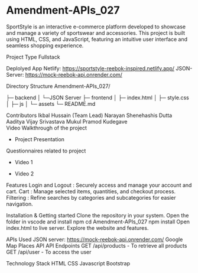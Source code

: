 # Amendment-APIs_027
SportStyle is an interactive e-commerce platform developed to showcase and manage a variety of sportswear and accessories. This project is built using HTML, CSS, and JavaScript, featuring an intuitive user interface and seamless shopping experience.

Project Type
Fullstack

Deplolyed App
Netlify: https://sportstyle-reebok-inspired.netlify.app/
JSON-Server: https://mock-reebok-api.onrender.com/

Directory Structure
Amendment-APIs_027/

├─ backend
│ └─JSON Server
├─ frontend
│ ├─ index.html
│ ├─ style.css
│ ├─ js
│ └─ assets
└─ README.md

Contributors
Ikbal Hussain (Team Lead)
Narayan Shenehashis Dutta	
Aaditya Vijay Srivastava
Mukul Pramod Kudegave	
Video Walkthrough of the project
- Project Presentation

Questionnaires related to project
- Video 1

- Video 2

Features
Login and Logout : Securely access and manage your account and cart.
Cart : Manage selected items, quantities, and checkout process.
Filtering : Refine searches by categories and subcategories for easier navigation.


Installation & Getting started
Clone the repository in your system.
Open the folder in vscode and install npm
cd Amendment-APIs_027
npm install
Open index.html to live server.
Explore the website and features.

APIs Used
JSON server: https://mock-reebok-api.onrender.com/
Google Map Places API
API Endpoints
GET /api/products - To retrieve all products
GET /api/user - To access the user

Technology Stack
HTML
CSS
Javascript
Bootstrap
